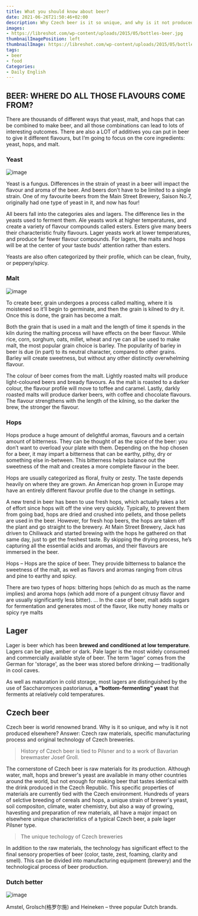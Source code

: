 ```yaml
---
title: What you should know about beer?
date: 2021-06-26T21:50:46+02:00
description: Why Czech beer is it so unique, and why is it not produced elsewhere?
images:
- https://libreshot.com/wp-content/uploads/2015/05/bottles-beer.jpg
thumbnailImagePosition: left
thumbnailImage: https://libreshot.com/wp-content/uploads/2015/05/bottles-beer.jpg
tags:
- beer
- food
Categories:
- Daily English
---
```


## BEER: WHERE DO ALL THOSE FLAVOURS COME FROM?

There are thousands of different ways that yeast, malt, and hops that can be combined to make beer, and all those combinations can lead to lots of interesting outcomes. There are also a LOT of additives you can put in beer to give it different flavours, but I’m going to focus on the core ingredients: yeast, hops, and malt.

### Yeast

![image](https://user-images.githubusercontent.com/65668613/123560556-37c17b00-d7a3-11eb-9f1c-bb03b686949e.png)

Yeast is a fungus. Differences in the strain of yeast in a beer will impact the flavour and aroma of the beer. And beers don’t have to be limited to a single strain. One of my favourite beers from the Main Street Brewery, Saison No.7, originally had one type of yeast in it, and now has four!

All beers fall into the categories ales and lagers. The difference lies in the yeasts used to ferment them. Ale yeasts work at higher temperatures, and create a variety of flavour compounds called esters. Esters give many beers their characteristic fruity flavours. Lager yeasts work at lower temperatures, and produce far fewer flavour compounds. For lagers, the malts and hops will be at the center of your taste buds' attention rather than esters.

Yeasts are also often categorized by their profile, which can be clean, fruity, or peppery/spicy.

### Malt

![image](https://user-images.githubusercontent.com/65668613/123560544-1f516080-d7a3-11eb-8586-56b758aabdd8.png)

To create beer, grain undergoes a process called malting, where it is moistened so it’ll begin to germinate, and then the grain is kilned to dry it. Once this is done, the grain has become a malt.

Both the grain that is used in a malt and the length of time it spends in the kiln during the malting process will have effects on the beer flavour. While rice, corn, sorghum, oats, millet, wheat and rye can all be used to make malt, the most popular grain choice is barley. The popularity of barley in beer is due (in part) to its neutral character, compared to other grains. Barley will create sweetness, but without any other distinctly overwhelming flavour.

The colour of beer comes from the malt. Lightly roasted malts will produce light-coloured beers and bready flavours. As the malt is roasted to a darker colour, the flavour profile will move to toffee and caramel. Lastly, darkly roasted malts will produce darker beers, with coffee and chocolate flavours. The flavour strengthens with the length of the kilning, so the darker the brew, the stronger the flavour.

### Hops

Hops produce a huge amount of delightful aromas, flavours and a certain amount of bitterness. They can be thought of as the spice of the beer: you don’t want to overload your plate with them. Depending on the hop chosen for a beer, it may impart a bitterness that can be earthy, pithy, dry or something else in-between. This bitterness helps balance out the sweetness of the malt and creates a more complete flavour in the beer.

Hops are usually categorized as floral, fruity or zesty. The taste depends heavily on where they are grown. An American hop grown in Europe may have an entirely different flavour profile due to the change in settings.

A new trend in beer has been to use fresh hops, which actually takes a lot of effort since hops wilt off the vine very quickly. Typically, to prevent them from going bad, hops are dried and crushed into pellets, and those pellets are used in the beer. However, for fresh hop beers, the hops are taken off the plant and go straight to the brewery. At Main Street Brewery, Jack has driven to Chiliwack and started brewing with the hops he gathered on that same day, just to get the freshest taste. By skipping the drying process, he’s capturing all the essential acids and aromas, and their flavours are immersed in the beer.

 Hops – Hops are the spice of beer. They provide bitterness to balance the sweetness of the malt, as well as flavors and aromas ranging from citrus and pine to earthy and spicy.

 There are two types of hops: bittering hops (which do as much as the name implies) and aroma hops (which add more of a pungent citrusy flavor and are usually significantly less bitter). ... In the case of beer, malt adds sugars for fermentation and generates most of the flavor, like nutty honey malts or spicy rye malts

## Lager

Lager is beer which has been **brewed and conditioned at low temperature**. Lagers can be plae, amber or dark. Pale lager is the most widely consumed and commercially available style of beer. The term 'lager' comes from the German for 'storage', as the beer was stored before drinking — traditionally in cool caves.

As well as maturation in cold storage, most lagers are distinguished by the use of Saccharomyces pastorianus, **a "bottom-fermenting" yeast** that ferments at relatively cold temperatures.

## Czech beer
Czech beer is world renowned brand. Why is it so unique, and why is it not produced elsewhere? Answer: Czech raw materials, specific manufacturing process and original technology of Czech breweries.

> History of Czech beer is tied to Pilsner and to a work of Bavarian brewmaster Josef Groll.

The cornerstone of Czech beer is raw materials for its production. Although water, malt, hops and brewer's yeast are available in many other countries around the world, but not enough for making beer that tastes identical with the drink produced in the Czech Republic. This specific properties of materials are currently tied with the Czech environment. Hundreds of years of selctive breeding of cereals and hops, a unique strain of brewer's yeast, soil compositon, climate, water chemistry, but also a way of growing, havesting and preparation of rew materials, all have a major impact on elsewhere unique characteristics of a typical Czech beer, a pale lager Pilsner type.

> The unique techology of Czech breweries

In addition to the raw materials, the technology has significant effect to the final sensory properties of beer (color, taste, zest, foaming, clarity and smell). This can be divided into manufacturing equipment (brewery) and the technological process of beer production.

### Dutch better

![image](https://user-images.githubusercontent.com/65668613/123558892-1f4c6300-d799-11eb-9dd2-f7078a3f094f.png)

Amstel, Grolsch(格罗尔施) and Heineken – three popular Dutch brands.
